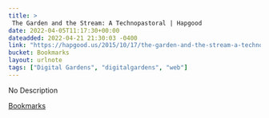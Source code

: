 ```yaml
---
title: > 
 The Garden and the Stream: A Technopastoral | Hapgood
date: 2022-04-05T11:17:30+00:00
dateadded: 2022-04-21 21:30:03 -0400
link: "https://hapgood.us/2015/10/17/the-garden-and-the-stream-a-technopastoral/"
bucket: Bookmarks
layout: urlnote
tags: ["Digital Gardens", "digitalgardens", "web"]
--- 
```

No Description
 <!-- end excerpt --> 
<div class='bucket'><a class='internal-link' href='/buckets/bookmarks'>Bookmarks</a></div> 
